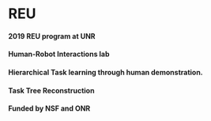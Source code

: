 # REU

#### 2019 REU program at UNR
#### Human-Robot Interactions lab 
#### Hierarchical Task learning through human demonstration.
#### Task Tree Reconstruction
#### Funded by NSF and ONR
